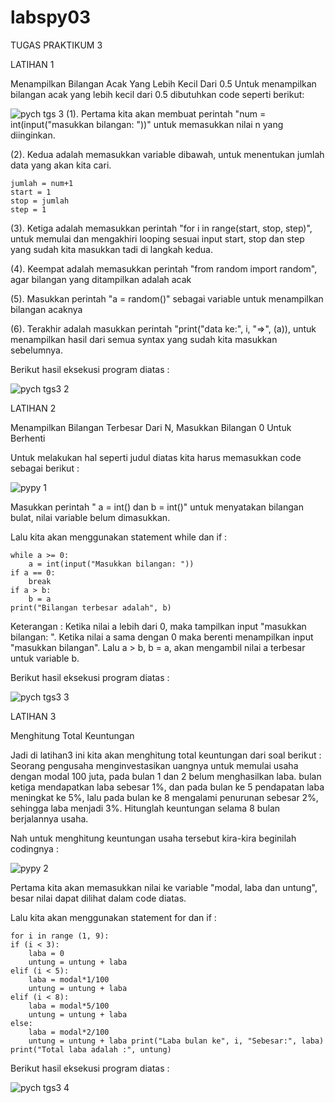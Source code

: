 # labspy03
TUGAS PRAKTIKUM 3

  LATIHAN 1

Menampilkan Bilangan Acak Yang Lebih Kecil Dari 0.5
Untuk menampilkan bilangan acak yang lebih kecil dari 0.5 dibutuhkan code seperti berikut:

![pych tgs 3](https://user-images.githubusercontent.com/44828458/68595425-feec6980-04cb-11ea-9937-a50f366e4a6d.png)
(1). Pertama kita akan membuat perintah "num = int(input("masukkan bilangan: "))" untuk memasukkan nilai n yang diinginkan.

(2). Kedua adalah memasukkan variable dibawah, untuk menentukan jumlah data yang akan kita cari.

    jumlah = num+1
    start = 1
    stop = jumlah
    step = 1

(3). Ketiga adalah memasukkan perintah "for i in range(start, stop, step)", untuk memulai dan mengakhiri looping sesuai input start, stop dan step yang sudah kita masukkan tadi di langkah kedua.

(4). Keempat adalah memasukkan perintah "from random import random", agar bilangan yang ditampilkan adalah acak

(5). Masukkan perintah "a = random()" sebagai variable untuk menampilkan bilangan acaknya

(6). Terakhir adalah masukkan perintah "print("data ke:", i, "=>", (a)), untuk menampilkan hasil dari semua syntax yang sudah kita masukkan sebelumnya.

Berikut hasil eksekusi program diatas :

![pych tgs3 2](https://user-images.githubusercontent.com/44828458/68595634-6b676880-04cc-11ea-89ad-57ccb2607a05.png)

  LATIHAN 2

Menampilkan Bilangan Terbesar Dari N, Masukkan Bilangan 0 Untuk Berhenti

Untuk melakukan hal seperti judul diatas kita harus memasukkan code sebagai berikut :

![pypy 1](https://user-images.githubusercontent.com/44828458/68595819-cc8f3c00-04cc-11ea-8319-7e4055e10ef5.png)

Masukkan perintah " a = int() dan b = int()" untuk menyatakan bilangan bulat, nilai variable belum dimasukkan.

Lalu kita akan menggunakan statement while dan if :

    while a >= 0:
        a = int(input("Masukkan bilangan: "))
    if a == 0:
        break
    if a > b:
        b = a
    print("Bilangan terbesar adalah", b)

Keterangan : Ketika nilai a lebih dari 0, maka tampilkan input "masukkan bilangan: ". Ketika nilai a sama dengan 0 maka berenti menampilkan input "masukkan bilangan". Lalu a > b, b = a, akan mengambil nilai a terbesar untuk variable b.

Berikut hasil eksekusi program diatas :

![pych tgs3 3](https://user-images.githubusercontent.com/44828458/68596489-e3825e00-04cd-11ea-8cf7-a9f112f2498b.png)


  LATIHAN 3
  
  Menghitung Total Keuntungan

Jadi di latihan3 ini kita akan menghitung total keuntungan dari soal berikut : Seorang pengusaha menginvestasikan uangnya untuk memulai usaha dengan modal 100 juta, pada bulan 1 dan 2 belum menghasilkan laba. bulan ketiga mendapatkan laba sebesar 1%, dan pada bulan ke 5 pendapatan laba meningkat ke 5%, lalu pada bulan ke 8 mengalami penurunan sebesar 2%, sehingga laba menjadi 3%. Hitunglah keuntungan selama 8 bulan berjalannya usaha.

Nah untuk menghitung keuntungan usaha tersebut kira-kira beginilah codingnya :

![pypy 2](https://user-images.githubusercontent.com/44828458/68596753-4ecc3000-04ce-11ea-8901-a0abb337fafb.png)

Pertama kita akan memasukkan nilai ke variable "modal, laba dan untung", besar nilai dapat dilihat dalam code diatas.

Lalu kita akan menggunakan statement for dan if :

    for i in range (1, 9):
    if (i < 3):
        laba = 0
        untung = untung + laba
    elif (i < 5):
        laba = modal*1/100
        untung = untung + laba
    elif (i < 8):
        laba = modal*5/100
        untung = untung + laba
    else:
        laba = modal*2/100
        untung = untung + laba print("Laba bulan ke", i, "Sebesar:", laba) print("Total laba adalah :", untung)
 
 Berikut hasil eksekusi program diatas :
 
 ![pych tgs3 4](https://user-images.githubusercontent.com/44828458/68596504-e9783f00-04cd-11ea-912f-d1ea772ca8bc.png)




